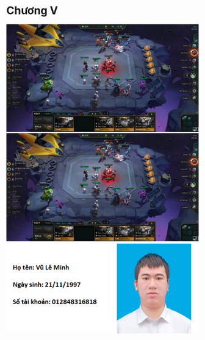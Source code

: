 # Chương V


![](https://github.com/minhvl/linux/blob/trainning/image/New%20folder/1.jpg)
![1](.\image/New%20folder/1.jpg)
![2](\image/New%20folder/2.jpg)